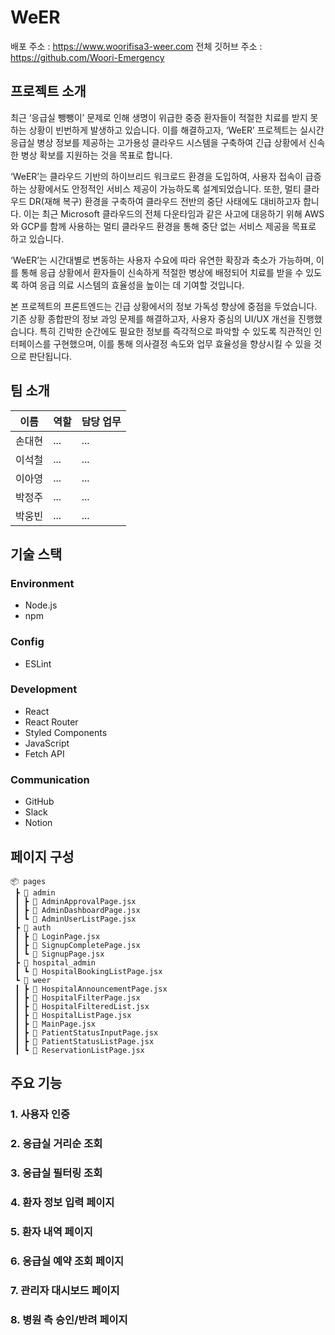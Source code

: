 # WeER

배포 주소 : https://www.woorifisa3-weer.com
전체 깃허브 주소 : https://github.com/Woori-Emergency

## 프로젝트 소개

최근 ‘응급실 뺑뺑이’ 문제로 인해 생명이 위급한 중증 환자들이 적절한 치료를 받지 못하는 상황이 빈번하게 발생하고 있습니다. 이를 해결하고자, ‘WeER’ 프로젝트는 실시간 응급실 병상 정보를 제공하는 고가용성 클라우드 시스템을 구축하여 긴급 상황에서 신속한 병상 확보를 지원하는 것을 목표로 합니다.

‘WeER’는 클라우드 기반의 하이브리드 워크로드 환경을 도입하여, 사용자 접속이 급증하는 상황에서도 안정적인 서비스 제공이 가능하도록 설계되었습니다. 또한, 멀티 클라우드 DR(재해 복구) 환경을 구축하여 클라우드 전반의 중단 사태에도 대비하고자 합니다. 이는 최근 Microsoft 클라우드의 전체 다운타임과 같은 사고에 대응하기 위해 AWS와 GCP를 함께 사용하는 멀티 클라우드 환경을 통해 중단 없는 서비스 제공을 목표로 하고 있습니다.

‘WeER’는 시간대별로 변동하는 사용자 수요에 따라 유연한 확장과 축소가 가능하며, 이를 통해 응급 상황에서 환자들이 신속하게 적절한 병상에 배정되어 치료를 받을 수 있도록 하여 응급 의료 시스템의 효율성을 높이는 데 기여할 것입니다.

본 프로젝트의 프론트엔드는 긴급 상황에서의 정보 가독성 향상에 중점을 두었습니다. 기존 상황 종합판의 정보 과잉 문제를 해결하고자, 사용자 중심의 UI/UX 개선을 진행했습니다. 특히 긴박한 순간에도 필요한 정보를 즉각적으로 파악할 수 있도록 직관적인 인터페이스를 구현했으며, 이를 통해 의사결정 속도와 업무 효율성을 향상시킬 수 있을 것으로 판단됩니다.

## 팀 소개

| 이름 | 역할 | 담당 업무 |
|------|------|-----------|
| 손대현 | ... | ... |
| 이석철 | ... | ... |
| 이아영 | ... | ... |
| 박정주 | ... | ... |
| 박웅빈 | ... | ... |

## 기술 스택

### Environment
- Node.js 
- npm

### Config
- ESLint

### Development
- React
- React Router
- Styled Components
- JavaScript
- Fetch API

### Communication
- GitHub
- Slack
- Notion

## 페이지 구성

```
📦 pages
 ┣ 📂 admin
 ┃ ┣ 📜 AdminApprovalPage.jsx
 ┃ ┣ 📜 AdminDashboardPage.jsx
 ┃ ┗ 📜 AdminUserListPage.jsx
 ┣ 📂 auth
 ┃ ┣ 📜 LoginPage.jsx
 ┃ ┣ 📜 SignupCompletePage.jsx
 ┃ ┗ 📜 SignupPage.jsx
 ┣ 📂 hospital_admin
 ┃ ┗ 📜 HospitalBookingListPage.jsx
 ┗ 📂 weer
 ┃ ┣ 📜 HospitalAnnouncementPage.jsx
 ┃ ┣ 📜 HospitalFilterPage.jsx
 ┃ ┣ 📜 HospitalFilteredList.jsx
 ┃ ┣ 📜 HospitalListPage.jsx
 ┃ ┣ 📜 MainPage.jsx
 ┃ ┣ 📜 PatientStatusInputPage.jsx
 ┃ ┣ 📜 PatientStatusListPage.jsx
 ┃ ┗ 📜 ReservationListPage.jsx
```

## 주요 기능

### 1. 사용자 인증

### 2. 응급실 거리순 조회

### 3. 응급실 필터링 조회

### 4. 환자 정보 입력 페이지

### 5. 환자 내역 페이지

### 6. 응급실 예약 조회 페이지

### 7. 관리자 대시보드 페이지 

### 8. 병원 측 승인/반려 페이지 